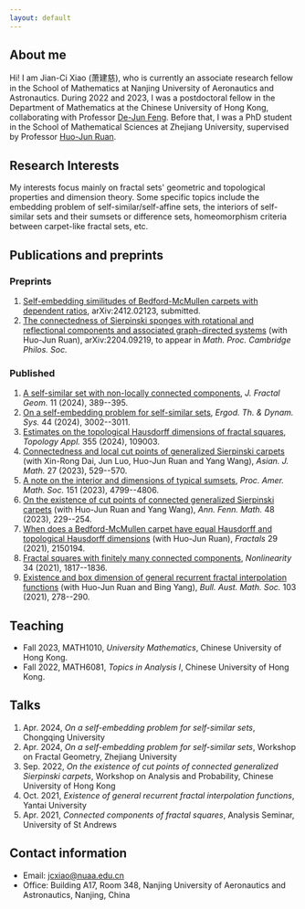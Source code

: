 ```yaml
---
layout: default
---
```


## About me

Hi! I am Jian-Ci Xiao (萧建慈), who is currently an associate research fellow in the School of Mathematics at Nanjing University of Aeronautics and Astronautics. During 2022 and 2023, I was a postdoctoral fellow in the Department of Mathematics at the Chinese University of Hong Kong, collaborating with Professor [De-Jun Feng](https://www.math.cuhk.edu.hk/~djfeng/). Before that, I was a PhD student in the School of Mathematical Sciences at Zhejiang University, supervised by Professor [Huo-Jun Ruan](https://person.zju.edu.cn/0002379).

## Research Interests

My interests focus mainly on fractal sets' geometric and topological properties and dimension theory. Some specific topics include the embedding problem of self-similar/self-affine sets, the interiors of self-similar sets and their sumsets or difference sets, homeomorphism criteria between carpet-like fractal sets, etc.

## Publications and preprints

### Preprints
1. [Self-embedding similitudes of Bedford-McMullen carpets with dependent ratios](https://arxiv.org/abs/2412.02123), arXiv:2412.02123, submitted.
2. [The connectedness of Sierpinski sponges with rotational and reflectional components and associated graph-directed systems](https://arxiv.org/abs/2204.09219) (with Huo-Jun Ruan), arXiv:2204.09219, to appear in *Math. Proc. Cambridge Philos. Soc.*

### Published
1. [A self-similar set with non-locally connected components](https://doi.org/10.4171/jfg/148), *J. Fractal Geom.* 11 (2024), 389--395.
2. [On a self-embedding problem for self-similar sets](http://dx.doi.org/10.1017/etds.2024.2), *Ergod. Th. & Dynam. Sys.* 44 (2024), 3002--3011.
3. [Estimates on the topological Hausdorff dimensions of fractal squares](https://doi.org/10.1016/j.topol.2024.109003), *Topology Appl.* 355 (2024), 109003.
4. [Connectedness and local cut points of generalized Sierpinski carpets](https://dx.doi.org/10.4310/AJM.2023.v27.n4.a4) (with Xin-Rong Dai, Jun Luo, Huo-Jun Ruan and Yang Wang), *Asian. J. Math.* 27 (2023), 529--570.
5. [A note on the interior and dimensions of typical sumsets](https://doi.org/10.1090/proc/16500), *Proc. Amer. Math. Soc.* 151 (2023), 4799--4806.
6. [On the existence of cut points of connected generalized Sierpinski carpets](https://doi.org/10.54330/afm.127049) (with Huo-Jun Ruan and Yang Wang), *Ann. Fenn. Math.* 48 (2023), 229--254.
7. [When does a Bedford-McMullen carpet have equal Hausdorff and topological Hausdorff dimensions](https://www.worldscientific.com/doi/abs/10.1142/S0218348X21501942) (with Huo-Jun Ruan), *Fractals* 29 (2021), 2150194.
8. [Fractal squares with finitely many connected components](https://iopscience.iop.org/article/10.1088/1361-6544/abd611), *Nonlinearity* 34 (2021), 1817--1836. 
9. [Existence and box dimension of general recurrent fractal interpolation functions](https://doi.org/10.1017/S0004972720001045) (with Huo-Jun Ruan and Bing Yang), *Bull. Aust. Math. Soc.* 103 (2021), 278--290.

## Teaching

- Fall 2023, MATH1010, _University Mathematics_, Chinese University of Hong Kong.
- Fall 2022, MATH6081, _Topics in Analysis I_, Chinese University of Hong Kong.

## Talks

1. Apr. 2024, _On a self-embedding problem for self-similar sets_, Chongqing University
2. Apr. 2024, _On a self-embedding problem for self-similar sets_, Workshop on Fractal Geometry, Zhejiang University
3. Sep. 2022, _On the existence of cut points of connected generalized Sierpinski carpets_, Workshop on Analysis and Probability, Chinese University of Hong Kong
4. Oct. 2021, _Existence of general recurrent fractal interpolation functions_, Yantai University
5. Apr. 2021, _Connected components of fractal squares_, Analysis Seminar, University of St Andrews


## Contact information

- Email: jcxiao@nuaa.edu.cn
- Office: Building A17, Room 348, Nanjing University of Aeronautics and Astronautics, Nanjing, China
